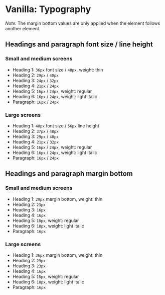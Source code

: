 # Vanilla: Typography

*Note:* The margin bottom values are only applied when the element follows another element.

## Headings and paragraph font size / line height

### Small and medium screens
- Heading 1: `36px` font size / `48px`, weight: thin
- Heading 2: `29px` / `40px`
- Heading 3: `24px` / `32px`
- Heading 4: `21px` / `24px`
- Heading 5: `16px` / `24px`, weight: regular
- Heading 6: `16px` / `24px`, weight: light italic
- Paragraph: `16px` / `24px`

### Large screens
- Heading 1: `48px` font size / `56px` line height
- Heading 2: `37px` / `48px`
- Heading 3: `29px` / `40px`
- Heading 4: `21px` / `32px`
- Heading 5: `16px` / `24px`, weight: regular
- Heading 6: `16px` / `24px`, weight: light italic
- Paragraph: `16px` / `24px`

## Headings and paragraph margin bottom

### Small and medium screens
- Heading 1: `29px` margin bottom, weight: thin
- Heading 2: `23px`
- Heading 3: `16px`
- Heading 4: `16px`
- Heading 5: `18px`, weight: regular
- Heading 6: `18px`, weight: light italic
- Paragraph: `16px`

### Large screens
- Heading 1: `36px` margin bottom, weight: thin
- Heading 2: `29px`
- Heading 3: `23px`
- Heading 4: `16px`
- Heading 5: `18px`, weight: regular
- Heading 6: `18px`, weight: light italic
- Paragraph: `16px`
